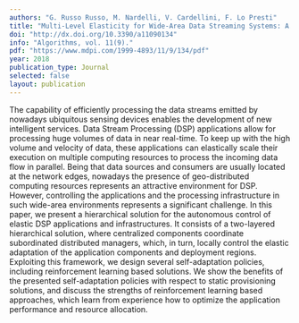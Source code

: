 ```yaml
---
authors: "G. Russo Russo, M. Nardelli, V. Cardellini, F. Lo Presti"
title: "Multi-Level Elasticity for Wide-Area Data Streaming Systems: A Reinforcement Learning Approach"
doi: "http://dx.doi.org/10.3390/a11090134"
info: "Algorithms, vol. 11(9)."
pdf: "https://www.mdpi.com/1999-4893/11/9/134/pdf"
year: 2018
publication_type: Journal
selected: false
layout: publication
---
```


The capability of efficiently processing the data streams emitted by nowadays ubiquitous sensing devices enables the development of new intelligent services. Data Stream Processing (DSP) applications allow for processing huge volumes of data in near real-time. To keep up with the high volume and velocity of data, these applications can elastically scale their execution on multiple computing resources to process the incoming data flow in parallel. Being that data sources and consumers are usually located at the network edges, nowadays the presence of geo-distributed computing resources represents an attractive environment for DSP. However, controlling the applications and the processing infrastructure in such wide-area environments represents a significant challenge. In this paper, we present a hierarchical solution for the autonomous control of elastic DSP applications and infrastructures. It consists of a two-layered hierarchical solution, where centralized components coordinate subordinated distributed managers, which, in turn, locally control the elastic adaptation of the application components and deployment regions. Exploiting this framework, we design several self-adaptation policies, including reinforcement learning based solutions. We show the benefits of the presented self-adaptation policies with respect to static provisioning solutions, and discuss the strengths of reinforcement learning based approaches, which learn from experience how to optimize the application performance and resource allocation.

